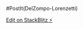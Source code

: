#PostIt(DelZompo-Lorenzetti)

[Edit on StackBlitz ⚡️](https://stackblitz.com/edit/github-zx5s5u-xehyi9)
